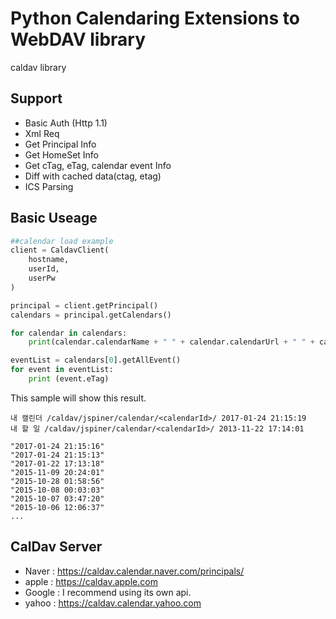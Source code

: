 # Python Calendaring Extensions to WebDAV library
caldav library

Support 
------------
 - Basic Auth (Http 1.1)
 - Xml Req
 - Get Principal Info
 - Get HomeSet Info
 - Get cTag, eTag, calendar event Info
 - Diff with cached data(ctag, etag)
 - ICS Parsing
 
Basic Useage
------------
```python
##calendar load example 
client = CaldavClient(
    hostname,
    userId,
    userPw
)

principal = client.getPrincipal()
calendars = principal.getCalendars()

for calendar in calendars:
    print(calendar.calendarName + " " + calendar.calendarUrl + " " + calendar.cTag)

eventList = calendars[0].getAllEvent()
for event in eventList:
    print (event.eTag)
```

This sample will show this result.
```
내 캘린더 /caldav/jspiner/calendar/<calendarId>/ 2017-01-24 21:15:19
내 할 일 /caldav/jspiner/calendar/<calendarId>/ 2013-11-22 17:14:01

"2017-01-24 21:15:16"
"2017-01-24 21:15:13"
"2017-01-22 17:13:18"
"2015-11-09 20:24:01"
"2015-10-28 01:58:56"
"2015-10-08 00:03:03"
"2015-10-07 03:47:20"
"2015-10-06 12:06:37"
...
```


CalDav Server
------------

- Naver : https://caldav.calendar.naver.com/principals/
- apple : https://caldav.apple.com
- Google : I recommend using its own api.
- yahoo : https://caldav.calendar.yahoo.com
